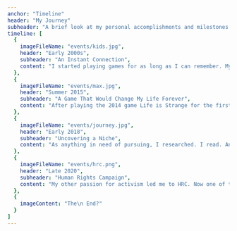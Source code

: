 ```yaml
---
anchor: "Timeline"
header: "My Journey"
subheader: "A brief look at my personal accomplishments and milestones in life."
timeline: [
  {
    imageFileName: "events/kids.jpg",
    header: "Early 2000s",
    subheader: "An Instant Connection",
    content: "I started playing games for as long as I can remember. My sister and I dabbled in our fair share of fighting games, MMOs, and single-player adventures. And would grow as gamers (and nerds) alike."
  },
  {
    imageFileName: "events/max.jpg",
    header: "Summer 2015",
    subheader: "A Game That Would Change My Life Forever",
    content: "After playing the 2014 game Life is Strange for the first time, I was instantly attracted to the ability to move others with a captivating story. Thus, my trajectory as a player would completely change... "
  },
  {
    imageFileName: "events/journey.jpg",
    header: "Early 2018",
    subheader: "Uncovering a Niche",
    content: "As anything in need of pursuing, I researched. I read. And becuase of that, I wrote. This paper came to be the answer to my curiosity and a reflection of a career in the making."
  },
  {
    imageFileName: "events/hrc.png",
    header: "Late 2020",
    subheader: "Human Rights Campaign",
    content: "My other passion for activism led me to HRC. Now one of their Youth Ambassadors, I am able to further uplift and support my communities in this new capacity as I continue to try to make a difference through my words."
  },
  {
    imageContent: "The\n End?"
  }
]
---
```

